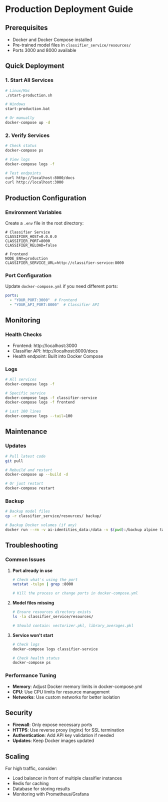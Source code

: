# Production Deployment Guide

## Prerequisites

- Docker and Docker Compose installed
- Pre-trained model files in `classifier_service/resources/`
- Ports 3000 and 8000 available

## Quick Deployment

### 1. Start All Services
```bash
# Linux/Mac
./start-production.sh

# Windows
start-production.bat

# Or manually
docker-compose up -d
```

### 2. Verify Services
```bash
# Check status
docker-compose ps

# View logs
docker-compose logs -f

# Test endpoints
curl http://localhost:8000/docs
curl http://localhost:3000
```

## Production Configuration

### Environment Variables
Create a `.env` file in the root directory:
```env
# Classifier Service
CLASSIFIER_HOST=0.0.0.0
CLASSIFIER_PORT=8000
CLASSIFIER_RELOAD=false

# Frontend
NODE_ENV=production
CLASSIFIER_SERVICE_URL=http://classifier-service:8000
```

### Port Configuration
Update `docker-compose.yml` if you need different ports:
```yaml
ports:
  - "YOUR_PORT:3000"  # Frontend
  - "YOUR_API_PORT:8000"  # Classifier API
```

## Monitoring

### Health Checks
- Frontend: http://localhost:3000
- Classifier API: http://localhost:8000/docs
- Health endpoint: Built into Docker Compose

### Logs
```bash
# All services
docker-compose logs -f

# Specific service
docker-compose logs -f classifier-service
docker-compose logs -f frontend

# Last 100 lines
docker-compose logs --tail=100
```

## Maintenance

### Updates
```bash
# Pull latest code
git pull

# Rebuild and restart
docker-compose up --build -d

# Or just restart
docker-compose restart
```

### Backup
```bash
# Backup model files
cp -r classifier_service/resources/ backup/

# Backup Docker volumes (if any)
docker run --rm -v ai-identities_data:/data -v $(pwd):/backup alpine tar czf /backup/backup.tar.gz /data
```

## Troubleshooting

### Common Issues

1. **Port already in use**
   ```bash
   # Check what's using the port
   netstat -tulpn | grep :8000
   
   # Kill the process or change ports in docker-compose.yml
   ```

2. **Model files missing**
   ```bash
   # Ensure resources directory exists
   ls -la classifier_service/resources/
   
   # Should contain: vectorizer.pkl, library_averages.pkl
   ```

3. **Service won't start**
   ```bash
   # Check logs
   docker-compose logs classifier-service
   
   # Check health status
   docker-compose ps
   ```

### Performance Tuning

- **Memory**: Adjust Docker memory limits in docker-compose.yml
- **CPU**: Use CPU limits for resource management
- **Networks**: Use custom networks for better isolation

## Security

- **Firewall**: Only expose necessary ports
- **HTTPS**: Use reverse proxy (nginx) for SSL termination
- **Authentication**: Add API key validation if needed
- **Updates**: Keep Docker images updated

## Scaling

For high traffic, consider:
- Load balancer in front of multiple classifier instances
- Redis for caching
- Database for storing results
- Monitoring with Prometheus/Grafana

